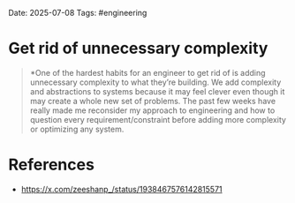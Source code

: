 Date: 2025-07-08
Tags: #engineering 
# Get rid of unnecessary complexity

>*One of the hardest habits for an engineer to get rid of is adding unnecessary complexity to what they’re building. We add complexity and abstractions to systems because it may feel clever even though it may create a whole new set of problems. The past few weeks have really made me reconsider my approach to engineering and how to question every requirement/constraint before adding more complexity or optimizing any system.

# References
- https://x.com/zeeshanp_/status/1938467576142815571